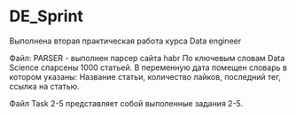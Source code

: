 # DE_Sprint
Выполнена вторая практическая работа курса Data engineer

Файл: PARSER - выполнен парсер сайта habr
  По ключевым словам Data Science спарсены 1000 статьей.
  В переменную дата помещен словарь в котором указаны: Название статьи, количество лайков, последний тег, ссылка на статью.

Файл Task 2-5 представляет собой выполенные задания 2-5.
